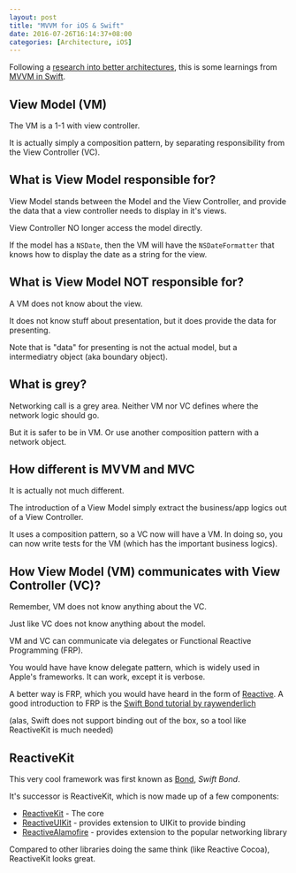 ```yaml
---
layout: post
title: "MVVM for iOS & Swift"
date: 2016-07-26T16:14:37+08:00
categories: [Architecture, iOS]
---
```


Following a [research into better architectures](/2016/07/20/good-architecture-for-ios-app/), this is some learnings from [MVVM in Swift](http://artsy.github.io/blog/2015/09/24/mvvm-in-swift/).

## View Model (VM)

The VM is a 1-1 with view controller.

It is actually simply a composition pattern, by separating responsibility from the View Controller (VC).


## What is View Model responsible for?

View Model stands between the Model and the View Controller, and provide the data that a view controller needs to display in it's views.

View Controller NO longer access the model directly.

If the model has a `NSDate`, then the VM will have the `NSDateFormatter` that knows how to display the date as a string for the view.


## What is View Model NOT responsible for?

A VM does not know about the view.

It does not know stuff about presentation, but it does provide the data for presenting. 

Note that is "data" for presenting is not the actual model, but a intermediatry object (aka boundary object).


## What is grey?

Networking call is a grey area. Neither VM nor VC defines where the network logic should go.

But it is safer to be in VM. Or use another composition pattern with a network object.


## How different is MVVM and MVC

It is actually not much different.

The introduction of a View Model simply extract the business/app logics out of a View Controller.

It uses a composition pattern, so a VC now will have a VM. In doing so, you can now write tests for the VM (which has the important business logics).


## How View Model (VM) communicates with View Controller (VC)?

Remember, VM does not know anything about the VC.

Just like VC does not know anything about the model.

VM and VC can communicate via delegates or Functional Reactive Programming (FRP).

You would have have know delegate pattern, which is widely used in Apple's frameworks. It can work, except it is verbose.

A better way is FRP, which you would have heard in the form of [Reactive](https://github.com/ReactiveKit/ReactiveKit). A good introduction to FRP is the [Swift Bond tutorial by raywenderlich](https://www.raywenderlich.com/123108/bond-tutorial)

(alas, Swift does not support binding out of the box, so a tool like ReactiveKit is much needed)


## ReactiveKit

This very cool framework was first known as [Bond](https://github.com/SwiftBond/Bond), _Swift Bond_.

It's successor is ReactiveKit, which is now made up of a few components:

- [ReactiveKit](https://github.com/ReactiveKit/ReactiveKit) - The core
- [ReactiveUIKit](https://github.com/ReactiveKit/ReactiveUIKit) - provides extension to UIKit to provide binding
- [ReactiveAlamofire](https://github.com/ReactiveKit/ReactiveAlamofire) - provides extension to the popular networking library

Compared to other libraries doing the same think (like Reactive Cocoa), ReactiveKit looks great.
